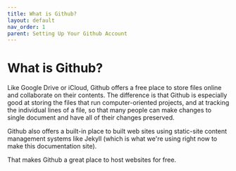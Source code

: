 ```yaml
---
title: What is Github?
layout: default
nav_order: 1
parent: Setting Up Your Github Account
---
```


# What is Github? 

Like Google Drive or iCloud, Github offers a free place to store files online and collaborate on their contents. The difference is that Github is especially good at storing the files that run computer-oriented projects, and at tracking the individual lines of a file, so that many people can make changes to single document and have all of their changes preserved.

Github also offers a built-in place to built web sites using static-site content management systems like Jekyll (which is what we're using right now to make this documentation site).

That makes Github a great place to host websites for free.

